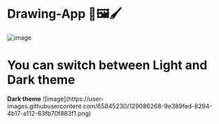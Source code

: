 # Drawing-App 🎨🖼️🖌️

![image](https://user-images.githubusercontent.com/65845230/129085478-dccc9ead-ba0a-42c2-bfdb-1d635da3031c.png)
<h1> You can switch between Light and Dark theme </h1>
<b>Dark theme</b>
![image](https://user-images.githubusercontent.com/65845230/129086268-9e389fed-8294-4b17-a112-63fb70f883f1.png)

